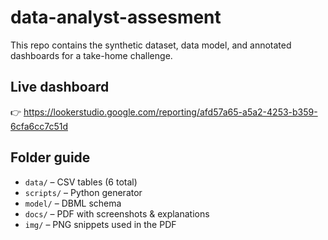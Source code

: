 # data-analyst-assesment

This repo contains the synthetic dataset, data model, and annotated dashboards
for a take-home challenge.

## Live dashboard
👉 https://lookerstudio.google.com/reporting/afd57a65-a5a2-4253-b359-6cfa6cc7c51d

## Folder guide
- `data/`         – CSV tables (6 total)
- `scripts/`      – Python generator
- `model/`        – DBML schema
- `docs/`         – PDF with screenshots & explanations
- `img/`          – PNG snippets used in the PDF




